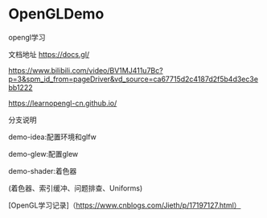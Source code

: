 # OpenGLDemo
opengl学习

文档地址 https://docs.gl/


https://www.bilibili.com/video/BV1MJ411u7Bc?p=3&spm_id_from=pageDriver&vd_source=ca67715d2c4187d2f5b4d3ec3ebb1222

https://learnopengl-cn.github.io/


分支说明

demo-idea:配置环境和glfw

demo-glew:配置glew

demo-shader:着色器

  (着色器、索引缓冲、问题排查、Uniforms)


[OpenGL学习记录]（https://www.cnblogs.com/Jieth/p/17197127.html）
